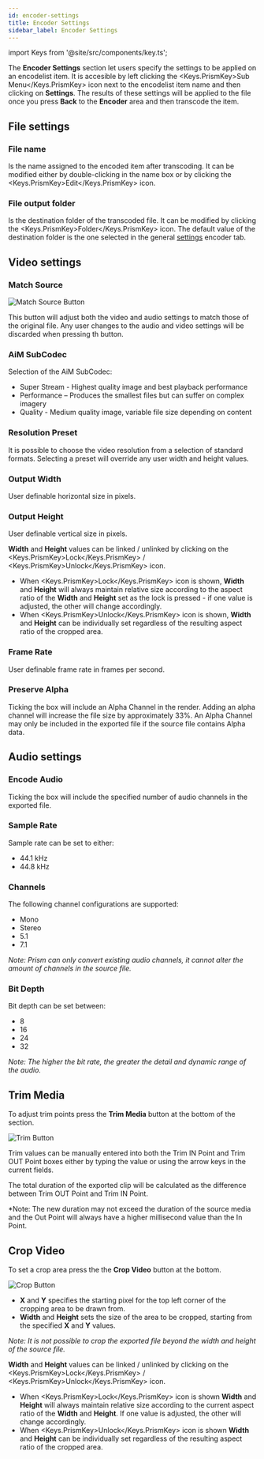 ```yaml
---
id: encoder-settings
title: Encoder Settings
sidebar_label: Encoder Settings
---
```


import Keys from '@site/src/components/key.ts';

The **Encoder Settings** section let users specify the settings to be applied on an encodelist item.
It is accesible by left clicking the <Keys.PrismKey>Sub Menu</Keys.PrismKey> icon next to the encodelist item name and then clicking on **Settings**.
The results of these settings will be applied to the file once you press **Back** to the **Encoder** area and then transcode the item.

## File settings

### File name

Is the name assigned to the encoded item after transcoding. It can be modified either by double-clicking in the name box or by clicking the <Keys.PrismKey>Edit</Keys.PrismKey> icon.

### File output folder

Is the destination folder of the transcoded file. It can be modified by clicking the <Keys.PrismKey>Folder</Keys.PrismKey> icon. The default value of the destination folder is the one selected in the general [settings](settings.md#encoder) encoder tab.

## Video settings

### Match Source

![Match Source Button](/prismdocs/images/match_source.png)

This button will adjust both the video and audio settings to match those of the original file. Any user changes to the audio and video settings will be discarded when pressing th button.

### AiM SubCodec

Selection of the AiM SubCodec:

- Super Stream - Highest quality image and best playback performance
- Performance – Produces the smallest files but can suffer on complex imagery
- Quality - Medium quality image, variable file size depending on content

### Resolution Preset

It is possible to choose the video resolution from a selection of standard formats. Selecting a preset will override any user width and height values.

### Output Width

User definable horizontal size in pixels.

### Output Height

User definable vertical size in pixels.

**Width** and **Height** values can be linked / unlinked by clicking on the <Keys.PrismKey>Lock</Keys.PrismKey> / <Keys.PrismKey>Unlock</Keys.PrismKey> icon.

- When <Keys.PrismKey>Lock</Keys.PrismKey> icon is shown, **Width** and **Height** will always maintain relative size according to the aspect ratio of the **Width** and **Height** set as the lock is pressed - if one value is adjusted, the other will change accordingly.
- When <Keys.PrismKey>Unlock</Keys.PrismKey> icon is shown, **Width** and **Height** can be individually set regardless of the resulting aspect ratio of the cropped area.

### Frame Rate

User definable frame rate in frames per second.

### Preserve Alpha

Ticking the box will include an Alpha Channel in the
render. Adding an alpha channel will increase the file size by approximately 33%. An Alpha Channel may only be included in the exported file if the source file contains Alpha data.

## Audio settings

### Encode Audio

Ticking the box will include the specified number of audio channels in the exported file.

### Sample Rate

Sample rate can be set to either:

- 44.1 kHz
- 44.8 kHz

### Channels

The following channel configurations are supported:

- Mono
- Stereo
- 5.1
- 7.1

_Note: Prism can only convert existing audio channels, it cannot alter the amount of channels in the source file._

### Bit Depth

Bit depth can be set between:

- 8
- 16
- 24
- 32

_Note: The higher the bit rate, the greater the detail and dynamic range of the audio._

## Trim Media

To adjust trim points press the **Trim Media** button at the bottom of the section.

![Trim Button](/prismdocs/images/trim.png)

Trim values can be manually entered into both the Trim IN Point and Trim OUT Point boxes either by typing the value or using the arrow keys in the current fields.

The total duration of the exported clip will be calculated as the difference between Trim OUT Point and Trim IN Point.

\*Note: The new duration may not exceed the duration of the source media and the Out Point will always have a higher millisecond value than the In Point.

## Crop Video

To set a crop area press the the **Crop Video** button at the bottom.

![Crop Button](/prismdocs/images/crop.png)

- **X** and **Y** specifies the starting pixel for the top left corner of the cropping area to be drawn from.
- **Width** and **Height** sets the size of the area to be cropped, starting from the specified **X** and **Y** values.

_Note: It is not possible to crop the exported file beyond the width and height of the source file._

**Width** and **Height** values can be linked / unlinked by clicking on the <Keys.PrismKey>Lock</Keys.PrismKey> / <Keys.PrismKey>Unlock</Keys.PrismKey> icon.

- When <Keys.PrismKey>Lock</Keys.PrismKey> icon is shown **Width** and **Height** will always maintain relative size according to the current aspect ratio of the **Width** and **Height**. If one value is adjusted, the other will change accordingly.
- When <Keys.PrismKey>Unlock</Keys.PrismKey> icon is shown **Width** and **Height** can be individually set regardless of the resulting aspect ratio of the cropped area.
